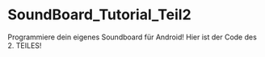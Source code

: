 # SoundBoard_Tutorial_Teil2
Programmiere dein eigenes Soundboard für Android! Hier ist der Code des 2. TEILES!
